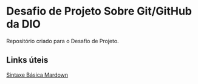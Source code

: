 # Desafio de Projeto Sobre Git/GitHub da DIO
Repositório criado para o Desafio de Projeto.

## Links úteis
[Sintaxe Básica Mardown](https://www.markdownguide.org/basic-syntax/)

